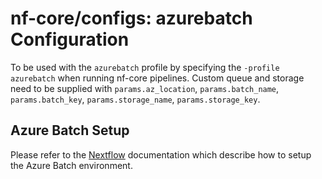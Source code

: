 # nf-core/configs: azurebatch Configuration

To be used with the `azurebatch` profile by specifying the `-profile azurebatch` when running nf-core pipelines.
Custom queue and storage need to be supplied with `params.az_location`, `params.batch_name`, `params.batch_key`, `params.storage_name`, `params.storage_key`.

## Azure Batch Setup

Please refer to the [Nextflow](https://www.nextflow.io/docs/edge/azure.html) documentation which describe how to setup the Azure Batch environment.
